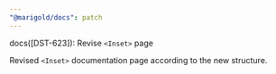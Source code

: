 ```yaml
---
"@marigold/docs": patch
---
```


docs([DST-623]): Revise `<Inset>` page

Revised `<Inset>` documentation page according to the new structure.
